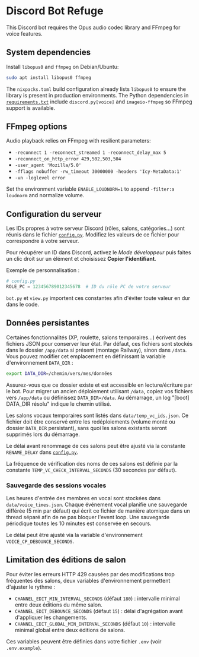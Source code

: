 # Discord Bot Refuge

This Discord bot requires the Opus audio codec library and FFmpeg for voice features.

## System dependencies

Install `libopus0` and `ffmpeg` on Debian/Ubuntu:

```bash
sudo apt install libopus0 ffmpeg
```

The `nixpacks.toml` build configuration already lists `libopus0` to ensure the library is present in production environments.  The Python dependencies in [`requirements.txt`](./requirements.txt) include `discord.py[voice]` and `imageio-ffmpeg` so FFmpeg support is available.

## FFmpeg options

Audio playback relies on FFmpeg with resilient parameters:

- `-reconnect 1 -reconnect_streamed 1 -reconnect_delay_max 5`
- `-reconnect_on_http_error 429,502,503,504`
- `-user_agent 'Mozilla/5.0'`
- `-fflags nobuffer -rw_timeout 30000000 -headers 'Icy-MetaData:1'`
- `-vn -loglevel error`

Set the environment variable `ENABLE_LOUDNORM=1` to append
`-filter:a loudnorm` and normalize volume.

## Configuration du serveur

Les IDs propres à votre serveur Discord (rôles, salons, catégories…) sont
réunis dans le fichier [`config.py`](./config.py).
Modifiez les valeurs de ce fichier pour correspondre à votre serveur.

Pour récupérer un ID dans Discord, activez le *Mode développeur* puis
faites un clic droit sur un élément et choisissez **Copier l'identifiant**.

Exemple de personnalisation :

```python
# config.py
ROLE_PC = 123456789012345678  # ID du rôle PC de votre serveur
```

`bot.py` et `view.py` importent ces constantes afin d'éviter toute valeur
en dur dans le code.

## Données persistantes

Certaines fonctionnalités (XP, roulette, salons temporaires…) écrivent des
fichiers JSON pour conserver leur état. Par défaut, ces fichiers sont stockés
dans le dossier `/app/data` si présent (montage Railway), sinon dans `/data`.
Vous pouvez modifier cet emplacement en définissant la variable
d'environnement `DATA_DIR` :

```bash
export DATA_DIR=/chemin/vers/mes/données
```

Assurez-vous que ce dossier existe et est accessible en lecture/écriture par
le bot. Pour migrer un ancien déploiement utilisant `/data`, copiez vos fichiers
vers `/app/data` ou définissez `DATA_DIR=/data`.
Au démarrage, un log "[boot] DATA_DIR résolu" indique le chemin utilisé.

Les salons vocaux temporaires sont listés dans `data/temp_vc_ids.json`. Ce
fichier doit être conservé entre les redéploiements (volume monté ou dossier
`DATA_DIR` persistant), sans quoi les salons existants seront supprimés lors du
démarrage.

Le délai avant renommage de ces salons peut être ajusté via la constante
`RENAME_DELAY` dans [`config.py`](./config.py).

La fréquence de vérification des noms de ces salons est définie par la constante
`TEMP_VC_CHECK_INTERVAL_SECONDS` (30 secondes par défaut).

### Sauvegarde des sessions vocales

Les heures d'entrée des membres en vocal sont stockées dans
`data/voice_times.json`. Chaque événement vocal planifie une sauvegarde
différée (5 min par défaut) qui écrit ce fichier de manière atomique dans un
thread séparé afin de ne pas bloquer l'event loop. Une sauvegarde
périodique toutes les 10 minutes est conservée en secours.

Le délai peut être ajusté via la variable d'environnement
`VOICE_CP_DEBOUNCE_SECONDS`.

## Limitation des éditions de salon

Pour éviter les erreurs HTTP 429 causées par des modifications trop fréquentes
des salons, deux variables d'environnement permettent d'ajuster le rythme :

- `CHANNEL_EDIT_MIN_INTERVAL_SECONDS` (défaut `180`) : intervalle minimal entre
  deux éditions du même salon.
- `CHANNEL_EDIT_DEBOUNCE_SECONDS` (défaut `15`) : délai d'agrégation avant
  d'appliquer les changements.
- `CHANNEL_EDIT_GLOBAL_MIN_INTERVAL_SECONDS` (défaut `10`) : intervalle minimal
  global entre deux éditions de salons.

Ces variables peuvent être définies dans votre fichier `.env` (voir
`.env.example`).
